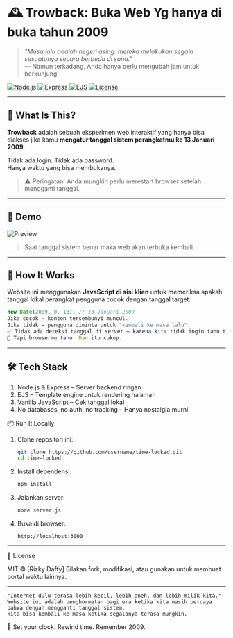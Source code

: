 # 🕰️ Trowback: Buka Web Yg hanya di buka tahun 2009

> *"Masa lalu adalah negeri asing: mereka melakukan segala sesuatunya secara berbeda di sana."*  
> — Namun terkadang, Anda hanya perlu mengubah jam untuk berkunjung.

[![Node.js](https://img.shields.io/badge/Node.js-18+-green?logo=node.js)](https://nodejs.org)
[![Express](https://img.shields.io/badge/Express.js-4.x-blue?logo=express)](https://expressjs.com)
[![EJS](https://img.shields.io/badge/Template-EJS-ff69b4?logo=javascript)](https://ejs.co)
[![License](https://img.shields.io/badge/License-MIT-purple)](LICENSE)

---

## 🎯 What Is This?

**Trowback** adalah sebuah eksperimen web interaktif yang hanya bisa diakses jika kamu **mengatur tanggal sistem perangkatmu ke 13 Januari 2009**.

Tidak ada login. Tidak ada password.  
Hanya waktu yang bisa membukanya.

> ⚠️ Peringatan: Anda mungkin perlu merestart browser setelah mengganti tanggal.

---

## 🚀 Demo

![Preview](https://i.imgur.com/6kL8hJf.gif)

> Saat tanggal sistem benar maka web akan terbuka kembali.

---

## 🔐 How It Works

Website ini menggunakan **JavaScript di sisi klien** untuk memeriksa apakah tanggal lokal perangkat pengguna cocok dengan tanggal target:

```js
new Date(2009, 0, 13); // 13 Januari 2009
Jika cocok → konten tersembunyi muncul.
Jika tidak → pengguna diminta untuk "kembali ke masa lalu". 
✅ Tidak ada deteksi tanggal di server — karena kita tidak ingin tahu tanggalmu.
🔮 Tapi browsermu tahu. Dan itu cukup.
```
---

## 🛠️ Tech Stack 
1.  Node.js & Express – Server backend ringan
2.  EJS – Template engine untuk rendering halaman
3.  Vanilla JavaScript – Cek tanggal lokal
4.  No databases, no auth, no tracking – Hanya nostalgia murni

📦 Run It Locally 
1. Clone repositori ini: 
    ```bash
    git clone https://github.com/username/time-locked.git
    cd time-locked
    ```
2. Install dependensi:
   ```bash
   npm install
   ```
3. Jalankan server:
   ```bash
   node server.js
   ```
5. Buka di browser:
   ```
   http://localhost:3000
   ```

---

📜 License 

MIT © [Rizky Daffy]
Silakan fork, modifikasi, atau gunakan untuk membuat portal waktu lainnya. 

---

    "Internet dulu terasa lebih kecil, lebih aneh, dan lebih milik kita."
    Website ini adalah penghormatan bagi era ketika kita masih percaya bahwa dengan mengganti tanggal sistem,
    kita bisa kembali ke masa ketika segalanya terasa mungkin. 

🔁 Set your clock. Rewind time. Remember 2009. 
